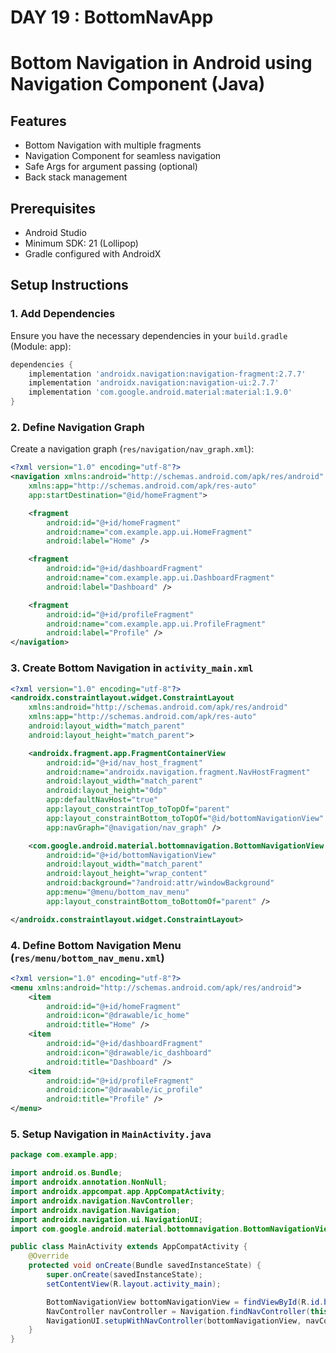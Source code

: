 # DAY 19 : BottomNavApp
# Bottom Navigation in Android using Navigation Component (Java)

## Features
- Bottom Navigation with multiple fragments
- Navigation Component for seamless navigation
- Safe Args for argument passing (optional)
- Back stack management

## Prerequisites
- Android Studio
- Minimum SDK: 21 (Lollipop)
- Gradle configured with AndroidX

## Setup Instructions

### 1. Add Dependencies
Ensure you have the necessary dependencies in your `build.gradle` (Module: app):

```gradle
dependencies {
    implementation 'androidx.navigation:navigation-fragment:2.7.7'
    implementation 'androidx.navigation:navigation-ui:2.7.7'
    implementation 'com.google.android.material:material:1.9.0'
}
```

### 2. Define Navigation Graph
Create a navigation graph (`res/navigation/nav_graph.xml`):

```xml
<?xml version="1.0" encoding="utf-8"?>
<navigation xmlns:android="http://schemas.android.com/apk/res/android"
    xmlns:app="http://schemas.android.com/apk/res-auto"
    app:startDestination="@id/homeFragment">

    <fragment
        android:id="@+id/homeFragment"
        android:name="com.example.app.ui.HomeFragment"
        android:label="Home" />

    <fragment
        android:id="@+id/dashboardFragment"
        android:name="com.example.app.ui.DashboardFragment"
        android:label="Dashboard" />

    <fragment
        android:id="@+id/profileFragment"
        android:name="com.example.app.ui.ProfileFragment"
        android:label="Profile" />
</navigation>
```

### 3. Create Bottom Navigation in `activity_main.xml`

```xml
<?xml version="1.0" encoding="utf-8"?>
<androidx.constraintlayout.widget.ConstraintLayout
    xmlns:android="http://schemas.android.com/apk/res/android"
    xmlns:app="http://schemas.android.com/apk/res-auto"
    android:layout_width="match_parent"
    android:layout_height="match_parent">

    <androidx.fragment.app.FragmentContainerView
        android:id="@+id/nav_host_fragment"
        android:name="androidx.navigation.fragment.NavHostFragment"
        android:layout_width="match_parent"
        android:layout_height="0dp"
        app:defaultNavHost="true"
        app:layout_constraintTop_toTopOf="parent"
        app:layout_constraintBottom_toTopOf="@id/bottomNavigationView"
        app:navGraph="@navigation/nav_graph" />

    <com.google.android.material.bottomnavigation.BottomNavigationView
        android:id="@+id/bottomNavigationView"
        android:layout_width="match_parent"
        android:layout_height="wrap_content"
        android:background="?android:attr/windowBackground"
        app:menu="@menu/bottom_nav_menu"
        app:layout_constraintBottom_toBottomOf="parent" />

</androidx.constraintlayout.widget.ConstraintLayout>
```

### 4. Define Bottom Navigation Menu (`res/menu/bottom_nav_menu.xml`)

```xml
<?xml version="1.0" encoding="utf-8"?>
<menu xmlns:android="http://schemas.android.com/apk/res/android">
    <item
        android:id="@+id/homeFragment"
        android:icon="@drawable/ic_home"
        android:title="Home" />
    <item
        android:id="@+id/dashboardFragment"
        android:icon="@drawable/ic_dashboard"
        android:title="Dashboard" />
    <item
        android:id="@+id/profileFragment"
        android:icon="@drawable/ic_profile"
        android:title="Profile" />
</menu>
```

### 5. Setup Navigation in `MainActivity.java`

```java
package com.example.app;

import android.os.Bundle;
import androidx.annotation.NonNull;
import androidx.appcompat.app.AppCompatActivity;
import androidx.navigation.NavController;
import androidx.navigation.Navigation;
import androidx.navigation.ui.NavigationUI;
import com.google.android.material.bottomnavigation.BottomNavigationView;

public class MainActivity extends AppCompatActivity {
    @Override
    protected void onCreate(Bundle savedInstanceState) {
        super.onCreate(savedInstanceState);
        setContentView(R.layout.activity_main);

        BottomNavigationView bottomNavigationView = findViewById(R.id.bottomNavigationView);
        NavController navController = Navigation.findNavController(this, R.id.nav_host_fragment);
        NavigationUI.setupWithNavController(bottomNavigationView, navController);
    }
}
```



